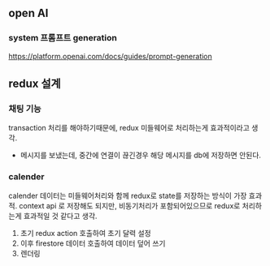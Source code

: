 ## open AI

### system 프롬프트 generation
  https://platform.openai.com/docs/guides/prompt-generation

## redux 설계
  ### 채팅 기능
  transaction 처리를 해야하기때문에, redux 미들웨어로 처리하는게 효과적이라고 생각.
  - 메시지를 보냈는데, 중간에 연결이 끊긴경우 해당 메시지를 db에 저장하면 안된다.

  ### calender
  calender 데이터는 미들웨어처리와 함께 redux로 state를 저장하는 방식이 가장 효과적.
  context api 로 저장해도 되지만, 비동기처리가 포함되어있으므로 redux로 처리하는게 효과적일 것 같다고 생각.

  1. 초기 redux action 호출하여 초기 달력 설정
  2. 이후 firestore 데이터 호출하여 데이터 덮어 쓰기
  3. 렌더링